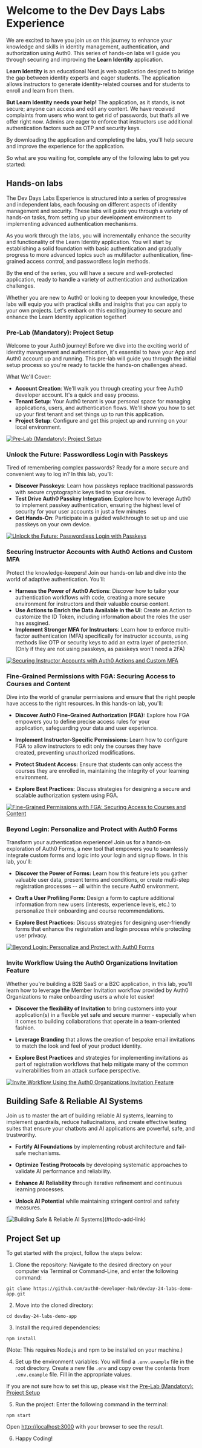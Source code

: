 # Welcome to the Dev Days Labs Experience

We are excited to have you join us on this journey to enhance your knowledge and skills in identity management, authentication, and authorization using Auth0. This series of hands-on labs will guide you through securing and improving the **Learn Identity** application.

**Learn Identity** is an educational Next.js web application designed to bridge the gap between identity experts and eager students. The application allows instructors to generate identity-related courses and for students to enroll and learn from them.

**But Learn Identity needs your help!** The application, as it stands, is not secure; anyone can access and edit any content. We have received complaints from users who want to get rid of passwords, but that’s all we offer right now. Admins are eager to enforce that instructors use additional authentication factors such as OTP and security keys.

By downloading the application and completing the labs, you'll help secure and improve the experience for the application.

So what are you waiting for, complete any of the following labs to get you started:

## Hands-on labs

The Dev Days Labs Experience is structured into a series of progressive and independent labs, each focusing on different aspects of identity management and security. These labs will guide you through a variety of hands-on tasks, from setting up your development environment to implementing advanced authentication mechanisms.

As you work through the labs, you will incrementally enhance the security and functionality of the Learn Identity application. You will start by establishing a solid foundation with basic authentication and gradually progress to more advanced topics such as multifactor authentication, fine-grained access control, and passwordless login methods.

By the end of the series, you will have a secure and well-protected application, ready to handle a variety of authentication and authorization challenges.

Whether you are new to Auth0 or looking to deepen your knowledge, these labs will equip you with practical skills and insights that you can apply to your own projects. Let's embark on this exciting journey to secure and enhance the Learn Identity application together!

### Pre-Lab (Mandatory): Project Setup

Welcome to your Auth0 journey! Before we dive into the exciting world of identity management and authentication, it's essential to have your App and Auth0 account up and running. This pre-lab will guide you through the initial setup process so you're ready to tackle the hands-on challenges ahead.

What We'll Cover:

- **Account Creation**: We'll walk you through creating your free Auth0 developer account. It's a quick and easy process.
- **Tenant Setup**: Your Auth0 tenant is your personal space for managing applications, users, and authentication flows. We'll show you how to set up your first tenant and set things up to run this application.
- **Project Setup**: Configure and get this project up and running on your local environment.

[![Pre-Lab (Mandatory): Project Setup](https://img.shields.io/badge/Visit-Pre%20Lab%20%28Mandatory%29%3A%20Project%20Setup-3f59e4?style=for-the-badge)](#todo-add-link)

### Unlock the Future: Passwordless Login with Passkeys

Tired of remembering complex passwords? Ready for a more secure and convenient way to log in? In this lab, you'll:

- **Discover Passkeys**: Learn how passkeys replace traditional passwords with secure cryptographic keys tied to your devices.
- **Test Drive Auth0 Passkey Integration**: Explore how to leverage Auth0 to implement passkey authentication, ensuring the highest level of security for your user accounts in just a few minutes
- **Get Hands-On**: Participate in a guided walkthrough to set up and use passkeys on your own device.

[![Unlock the Future: Passwordless Login with Passkeys](https://img.shields.io/badge/Visit-%20Unlock%20the%20Future%3A%20Passwordless%20Login%20with%20Passkeys-3f59e4?style=for-the-badge)](#todo-add-link)

### Securing Instructor Accounts with Auth0 Actions and Custom MFA

Protect the knowledge-keepers! Join our hands-on lab and dive into the world of adaptive authentication. You'll:

- **Harness the Power of Auth0 Actions**: Discover how to tailor your authentication workflows with code, creating a more secure environment for instructors and their valuable course content.
- **Use Actions to Enrich the Data Available in the UI**: Create an Action to customize the ID Token, including information about the roles the user has assgined.
- **Implement Stronger MFA for Instructors**: Learn how to enforce multi-factor authentication (MFA) specifically for instructor accounts, using methods like OTP or security keys to add an extra layer of protection. (Only if they are not using passkeys, as passkeys won’t need a 2FA)

[![Securing Instructor Accounts with Auth0 Actions and Custom MFA](https://img.shields.io/badge/Visit-%20Securing%20Instructor%20Accounts%20with%20Auth0%20Actions%20and%20Custom%20MFA-3f59e4?style=for-the-badge)](#todo-add-link)

### Fine-Grained Permissions with FGA: Securing Access to Courses and Content

Dive into the world of granular permissions and ensure that the right people have access to the right resources. In this hands-on lab, you'll:

- **Discover Auth0 Fine-Grained Authorization (FGA):** Explore how FGA empowers you to define precise access rules for your application, safeguarding your data and user experience.

- **Implement Instructor-Specific Permissions:** Learn how to configure FGA to allow instructors to edit only the courses they have created, preventing unauthorized modifications.

- **Protect Student Access:** Ensure that students can only access the courses they are enrolled in, maintaining the integrity of your learning environment.

- **Explore Best Practices:** Discuss strategies for designing a secure and scalable authorization system using FGA.

[![Fine-Grained Permissions with FGA: Securing Access to Courses and Content](https://img.shields.io/badge/Visit-%20Fine%20Grained%20Permissions%20with%20FGA%3A%20Securing%20Access%20to%20Courses%20and%20Content-3f59e4?style=for-the-badge)](#todo-add-link)

### Beyond Login: Personalize and Protect with Auth0 Forms

Transform your authentication experience! Join us for a hands-on exploration of Auth0 Forms, a new tool that empowers you to seamlessly integrate custom forms and logic into your login and signup flows. In this lab, you'll:

- **Discover the Power of Forms:** Learn how this feature lets you gather valuable user data, present terms and conditions, or create multi-step registration processes -- all within the secure Auth0 environment.

- **Craft a User Profiling Form:** Design a form to capture additional information from new users (interests, experience levels, etc.) to personalize their onboarding and course recommendations.

- **Explore Best Practices:** Discuss strategies for designing user-friendly forms that enhance the registration and login process while protecting user privacy.

[![Beyond Login: Personalize and Protect with Auth0 Forms](https://img.shields.io/badge/Visit-%20Beyond%20Login%3A%C2%A0Personalize%20and%20Protect%20with%20Auth0%20Forms-3f59e4?style=for-the-badge)](#todo-add-link)

### Invite Workflow Using the Auth0 Organizations Invitation Feature

Whether you're building a B2B SaaS or a B2C application, in this lab, you'll learn how to leverage the Member Invitation workflow provided by Auth0 Organizations to make onboarding users a whole lot easier!

- **Discover the flexibility of Invitation** to bring customers into your application(s) in a flexible yet safe and secure manner - especially when it comes to building collaborations that operate in a team-oriented fashion.

- **Leverage** **Branding** that allows the creation of bespoke email invitations to match the look and feel of your product identity.

- **Explore Best Practices** and strategies for implementing invitations as part of registration workflows that help mitigate many of the common vulnerabilities from an attack surface perspective.

[![Invite Workflow Using the Auth0 Organizations Invitation Feature](https://img.shields.io/badge/Visit-%20Invite%20Workflow%20Using%20the%20Auth0%20Organizations%20Invitation%20Feature-3f59e4?style=for-the-badge)](#todo-add-link)

## Building Safe & Reliable AI Systems

Join us to master the art of building reliable AI systems, learning to implement guardrails, reduce hallucinations, and create effective testing suites that ensure your chatbots and AI applications are powerful, safe, and trustworthy.

- **Fortify AI Foundations** by implementing robust architecture and fail-safe mechanisms.

- **Optimize Testing Protocols** by developing systematic approaches to validate AI performance and reliability.

- **Enhance AI Reliability** through iterative refinement and continuous learning processes.

- **Unlock AI Potential** while maintaining stringent control and safety measures.

[![Building Safe & Reliable AI Systems]([https://img.shields.io/badge/Building-%20Safe-%20and-%20Reliable-%20AI-%20Systems-3f59e4?style=for-the-badge](https://img.shields.io/badge/Visit-%20Building%20Safe%20and%20Reliable%20AI%20Systems-3f59e4?style=for-the-badge))](#todo-add-link)

## Project Set up

To get started with the project, follow the steps below:

1. Clone the repository: Navigate to the desired directory on your computer via Terminal or Command-Line, and enter the following command:

```
git clone https://github.com/auth0-developer-hub/devday-24-labs-demo-app.git
```

2. Move into the cloned directory:

```
cd devday-24-labs-demo-app
```

3. Install the required dependencies:

```
npm install
```

(Note: This requires Node.js and npm to be installed on your machine.)

4. Set up the environment variables: You will find a `.env.example` file in the root directory. Create a new file `.env` and copy over the contents from `.env.example` file. Fill in the appropriate values.

If you are not sure how to set this up, please visit the [Pre-Lab (Mandatory): Project Setup](https://developerday.com/event/labs/setup)

5. Run the project: Enter the following command in the terminal:

```
npm start
```

Open [http://localhost:3000](http://localhost:3000) with your browser to see the result.

6. Happy Coding!
